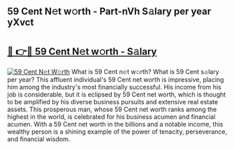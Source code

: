 ## 59 Cent N𝚎t w𝚘rth - Part-nVh S𝚊lary per year yXvct

# <h2><a href="http://gc1aby9.nevu.top/?p=59+Cent">🔗 👉🔴 59 Cent N𝚎t w𝚘rth - S𝚊lary</a></h2>

[![59 Cent N𝚎t W𝚘rth](https://i.imgur.com/Oavwk0R.jpeg)](http://gc1aby9.nevu.top/?p=59+Cent)
What is 59 Cent n𝚎t w𝚘rth? What is 59 Cent s𝚊lary per year?
This affluent individual's 59 Cent net worth is impressive, placing him among the industry's most financially successful. His income from his job is considerable, but it is eclipsed by 59 Cent net worth, which is thought to be amplified by his diverse business pursuits and extensive real estate assets. This prosperous man, whose 59 Cent net worth ranks among the highest in the world, is celebrated for his business acumen and financial acumen. With a 59 Cent net worth in the billions and a notable income, this wealthy person is a shining example of the power of tenacity, perseverance, and financial wisdom.
